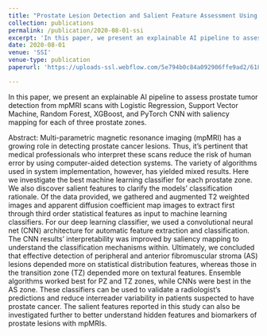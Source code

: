```yaml
---
title: "Prostate Lesion Detection and Salient Feature Assessment Using Zone-Based Classifiers"
collection: publications
permalink: /publication/2020-08-01-ssi
excerpt: 'In this paper, we present an explainable AI pipeline to assess prostate tumor detection from mpMRI scans.'
date: 2020-08-01
venue: 'SSI'
venue-type: publication
paperurl: 'https://uploads-ssl.webflow.com/5e794b0c84a092906ffe9ad2/6181d3de75bd9f441452fa0a_Haoli_Yin_2020_paper..pdf'

---
```

In this paper, we present an explainable AI pipeline to assess prostate tumor detection from mpMRI scans with Logistic Regression, Support Vector Machine, Random Forest, XGBoost, and PyTorch CNN with saliency mapping for each of three prostate zones. 

Abstract: Multi-parametric magnetic resonance imaging (mpMRI) has a growing role in detecting prostate cancer lesions. Thus, it’s pertinent that medical professionals who interpret these scans reduce the risk of human error by using computer-aided detection systems. The variety of algorithms used in system implementation, however, has yielded mixed results. Here we investigate the best machine learning classifier for each prostate zone. We also discover salient features to clarify the models’ classification rationale. Of the data provided, we gathered and augmented T2 weighted images and apparent diffusion coefficient map images to extract first through third order statistical features as input to machine learning classifiers. For our deep learning classifier, we used a convolutional neural net (CNN) architecture for automatic feature extraction and classification. The CNN results’ interpretability was improved by saliency mapping to understand the classification mechanisms within. Ultimately, we concluded that effective detection of peripheral and anterior
fibromuscular stroma (AS) lesions depended more on statistical distribution features, whereas those in the transition zone (TZ) depended more on textural features. Ensemble algorithms worked best for PZ and TZ zones, while CNNs were best in the AS zone. These classifiers can be used to validate a radiologist’s predictions and reduce interreader variability in patients suspected to have prostate cancer. The salient features reported in this study can also be investigated further to better understand hidden features and biomarkers of prostate lesions with mpMRIs.
